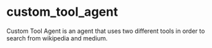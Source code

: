 # custom_tool_agent
Custom Tool Agent is an agent that uses two different tools in order to search from wikipedia and medium.
